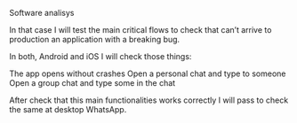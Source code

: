 Software analisys

In that case I will test the main critical flows to check that can’t arrive to production an application with a breaking bug. 

In both, Android and iOS I will check those things:

The app opens without crashes
Open a personal chat and type to someone
Open a group chat and type some in the chat

After check that this main functionalities works correctly I will pass to check the same at desktop WhatsApp.


